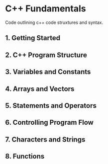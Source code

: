 # C++ Fundamentals

Code outlining c++ code struxtures and syntax. 

## 1. Getting Started

## 2. C++ Program Structure

## 3. Variables and Constants

## 4. Arrays and Vectors

## 5. Statements and Operators

## 6. Controlling Program Flow

## 7. Characters and Strings

## 8. Functions
